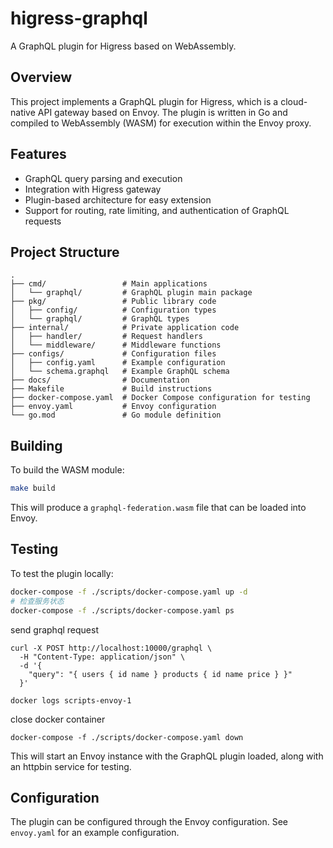 # higress-graphql

A GraphQL plugin for Higress based on WebAssembly.

## Overview

This project implements a GraphQL plugin for Higress, which is a cloud-native API gateway based on Envoy. The plugin is written in Go and compiled to WebAssembly (WASM) for execution within the Envoy proxy.

## Features

- GraphQL query parsing and execution
- Integration with Higress gateway
- Plugin-based architecture for easy extension
- Support for routing, rate limiting, and authentication of GraphQL requests

## Project Structure

```
.
├── cmd/                 # Main applications
│   └── graphql/         # GraphQL plugin main package
├── pkg/                 # Public library code
│   ├── config/          # Configuration types
│   └── graphql/         # GraphQL types
├── internal/            # Private application code
│   ├── handler/         # Request handlers
│   └── middleware/      # Middleware functions
├── configs/             # Configuration files
│   ├── config.yaml      # Example configuration
│   └── schema.graphql   # Example GraphQL schema
├── docs/                # Documentation
├── Makefile             # Build instructions
├── docker-compose.yaml  # Docker Compose configuration for testing
├── envoy.yaml           # Envoy configuration
└── go.mod               # Go module definition
```

## Building

To build the WASM module:

```bash
make build
```

This will produce a `graphql-federation.wasm` file that can be loaded into Envoy.

## Testing

To test the plugin locally:

```bash
docker-compose -f ./scripts/docker-compose.yaml up -d
# 检查服务状态
docker-compose -f ./scripts/docker-compose.yaml ps
```
send graphql request
```shell
curl -X POST http://localhost:10000/graphql \
  -H "Content-Type: application/json" \
  -d '{
    "query": "{ users { id name } products { id name price } }"
  }'
  
docker logs scripts-envoy-1
```
close docker container
```shell
docker-compose -f ./scripts/docker-compose.yaml down 
```


This will start an Envoy instance with the GraphQL plugin loaded, along with an httpbin service for testing.

## Configuration

The plugin can be configured through the Envoy configuration. See `envoy.yaml` for an example configuration.